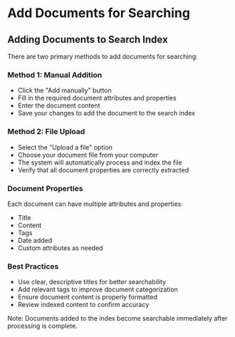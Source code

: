 # Add Documents for Searching

## Adding Documents to Search Index

There are two primary methods to add documents for searching:

### Method 1: Manual Addition

- Click the "Add manually" button
- Fill in the required document attributes and properties
- Enter the document content
- Save your changes to add the document to the search index

### Method 2: File Upload

- Select the "Upload a file" option
- Choose your document file from your computer
- The system will automatically process and index the file
- Verify that all document properties are correctly extracted

### Document Properties

Each document can have multiple attributes and properties:

- Title
- Content
- Tags
- Date added
- Custom attributes as needed

### Best Practices

- Use clear, descriptive titles for better searchability
- Add relevant tags to improve document categorization
- Ensure document content is properly formatted
- Review indexed content to confirm accuracy

<aside>
Note: Documents added to the index become searchable immediately after processing is complete.

</aside>